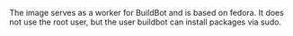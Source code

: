 The image serves as a worker for BuildBot and is based on fedora. It does not use the root user, but the user buildbot can install packages via sudo.